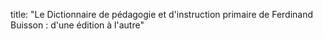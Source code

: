 title: "Le Dictionnaire de pédagogie et d'instruction primaire de Ferdinand Buisson : d'une édition à l'autre"